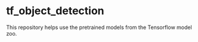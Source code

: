 # tf_object_detection
This repository helps use the pretrained models from the Tensorflow model zoo.
